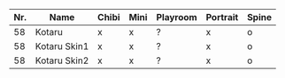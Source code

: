 | Nr. | Name         | Chibi | Mini | Playroom | Portrait | Spine |
| --- | ------------ | ----- | ---- | -------- | -------- | ----- |
| 58  | Kotaru       | x     | x    | ?        | x        | o     |
| 58  | Kotaru Skin1 | x     | x    | ?        | x        | o     |
| 58  | Kotaru Skin2 | x     | x    | ?        | x        | o     |
